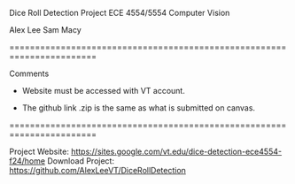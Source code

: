 Dice Roll Detection Project 
ECE 4554/5554 Computer Vision

Alex Lee
Sam Macy

=======================================================================

Comments

  - Website must be accessed with VT account.

  - The github link .zip is the same as what is submitted on canvas.

=======================================================================

Project Website: https://sites.google.com/vt.edu/dice-detection-ece4554-f24/home
Download Project: https://github.com/AlexLeeVT/DiceRollDetection
